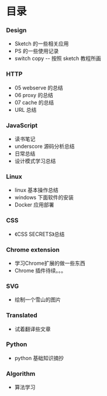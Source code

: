 # 目录

### Design

* Sketch 的一些相关应用
* PS 的一些使用记录
* switch copy -- 按照 sketch 教程所画


### HTTP

* 05 webserve 的总结
* 06 proxy 的总结
* 07 cache 的总结
* URL 总结

### JavaScript

* 读书笔记
* underscore 源码分析总结
* 日常总结
* 设计模式学习总结

### Linux

* linux 基本操作总结
* windows 下面软件的安装
* Docker 应用部署

### CSS

* 《CSS SECRETS》总结


### Chrome extension

* 学习Chrome扩展的做一些东西
* Chrome 插件待续。。。


### SVG 

* 绘制一个雪山的图片

### Translated 

* 试着翻译些文章

### Python

* python 基础知识摘抄

### Algorithm

* 算法学习



